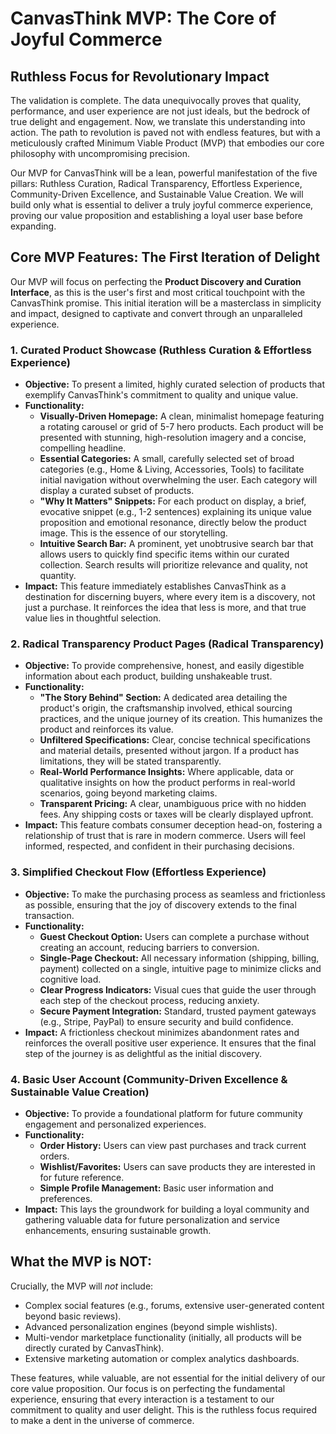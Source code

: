 # CanvasThink MVP: The Core of Joyful Commerce

## Ruthless Focus for Revolutionary Impact

The validation is complete. The data unequivocally proves that quality, performance, and user experience are not just ideals, but the bedrock of true delight and engagement. Now, we translate this understanding into action. The path to revolution is paved not with endless features, but with a meticulously crafted Minimum Viable Product (MVP) that embodies our core philosophy with uncompromising precision.

Our MVP for CanvasThink will be a lean, powerful manifestation of the five pillars: Ruthless Curation, Radical Transparency, Effortless Experience, Community-Driven Excellence, and Sustainable Value Creation. We will build only what is essential to deliver a truly joyful commerce experience, proving our value proposition and establishing a loyal user base before expanding.





## Core MVP Features: The First Iteration of Delight

Our MVP will focus on perfecting the **Product Discovery and Curation Interface**, as this is the user's first and most critical touchpoint with the CanvasThink promise. This initial iteration will be a masterclass in simplicity and impact, designed to captivate and convert through an unparalleled experience.

### 1. Curated Product Showcase (Ruthless Curation & Effortless Experience)

*   **Objective:** To present a limited, highly curated selection of products that exemplify CanvasThink's commitment to quality and unique value.
*   **Functionality:**
    *   **Visually-Driven Homepage:** A clean, minimalist homepage featuring a rotating carousel or grid of 5-7 hero products. Each product will be presented with stunning, high-resolution imagery and a concise, compelling headline.
    *   **Essential Categories:** A small, carefully selected set of broad categories (e.g., Home & Living, Accessories, Tools) to facilitate initial navigation without overwhelming the user. Each category will display a curated subset of products.
    *   **"Why It Matters" Snippets:** For each product on display, a brief, evocative snippet (e.g., 1-2 sentences) explaining its unique value proposition and emotional resonance, directly below the product image. This is the essence of our storytelling.
    *   **Intuitive Search Bar:** A prominent, yet unobtrusive search bar that allows users to quickly find specific items within our curated collection. Search results will prioritize relevance and quality, not quantity.
*   **Impact:** This feature immediately establishes CanvasThink as a destination for discerning buyers, where every item is a discovery, not just a purchase. It reinforces the idea that less is more, and that true value lies in thoughtful selection.

### 2. Radical Transparency Product Pages (Radical Transparency)

*   **Objective:** To provide comprehensive, honest, and easily digestible information about each product, building unshakeable trust.
*   **Functionality:**
    *   **"The Story Behind" Section:** A dedicated area detailing the product's origin, the craftsmanship involved, ethical sourcing practices, and the unique journey of its creation. This humanizes the product and reinforces its value.
    *   **Unfiltered Specifications:** Clear, concise technical specifications and material details, presented without jargon. If a product has limitations, they will be stated transparently.
    *   **Real-World Performance Insights:** Where applicable, data or qualitative insights on how the product performs in real-world scenarios, going beyond marketing claims.
    *   **Transparent Pricing:** A clear, unambiguous price with no hidden fees. Any shipping costs or taxes will be clearly displayed upfront.
*   **Impact:** This feature combats consumer deception head-on, fostering a relationship of trust that is rare in modern commerce. Users will feel informed, respected, and confident in their purchasing decisions.

### 3. Simplified Checkout Flow (Effortless Experience)

*   **Objective:** To make the purchasing process as seamless and frictionless as possible, ensuring that the joy of discovery extends to the final transaction.
*   **Functionality:**
    *   **Guest Checkout Option:** Users can complete a purchase without creating an account, reducing barriers to conversion.
    *   **Single-Page Checkout:** All necessary information (shipping, billing, payment) collected on a single, intuitive page to minimize clicks and cognitive load.
    *   **Clear Progress Indicators:** Visual cues that guide the user through each step of the checkout process, reducing anxiety.
    *   **Secure Payment Integration:** Standard, trusted payment gateways (e.g., Stripe, PayPal) to ensure security and build confidence.
*   **Impact:** A frictionless checkout minimizes abandonment rates and reinforces the overall positive user experience. It ensures that the final step of the journey is as delightful as the initial discovery.

### 4. Basic User Account (Community-Driven Excellence & Sustainable Value Creation)

*   **Objective:** To provide a foundational platform for future community engagement and personalized experiences.
*   **Functionality:**
    *   **Order History:** Users can view past purchases and track current orders.
    *   **Wishlist/Favorites:** Users can save products they are interested in for future reference.
    *   **Simple Profile Management:** Basic user information and preferences.
*   **Impact:** This lays the groundwork for building a loyal community and gathering valuable data for future personalization and service enhancements, ensuring sustainable growth.

## What the MVP is NOT:

Crucially, the MVP will *not* include:

*   Complex social features (e.g., forums, extensive user-generated content beyond basic reviews).
*   Advanced personalization engines (beyond simple wishlists).
*   Multi-vendor marketplace functionality (initially, all products will be directly curated by CanvasThink).
*   Extensive marketing automation or complex analytics dashboards.

These features, while valuable, are not essential for the initial delivery of our core value proposition. Our focus is on perfecting the fundamental experience, ensuring that every interaction is a testament to our commitment to quality and user delight. This is the ruthless focus required to make a dent in the universe of commerce.
